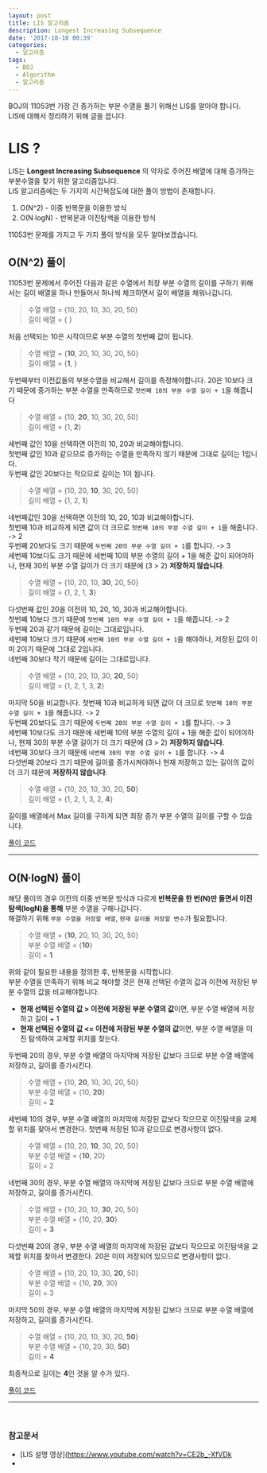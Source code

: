 ```yaml
---
layout: post
title: LIS 알고리즘
description: Longest Increasing Subsequence
date: '2017-10-10 00:39'
categories:
  - 알고리즘
tags:
  - BOJ
  - Algorithm
  - 알고리즘
---
```


BOJ의 11053번 가장 긴 증가하는 부분 수열을 풀기 위해선 LIS를 알아야 합니다. <br/>
LIS에 대해서 정리하기 위해 글을 씁니다. <br/>

# LIS ?
LIS는 **Longest Increasing Subsequence** 의 약자로 주어진 배열에 대해 증가하는 부분수열을 찾기 위한 알고리즘입니다. <br/>
LIS 알고리즘에는 두 가지의 시간복잡도에 대한 풀이 방법이 존재합니다.

1. O(N^2) - 이중 반복문을 이용한 방식
2. O(N∙logN) - 반복문과 이진탐색을 이용한 방식

11053번 문제를 가지고 두 가지 풀이 방식을 모두 알아보겠습니다.

## O(N^2) 풀이
11053번 문제에서 주어진 다음과 같은 수열에서 최장 부분 수열의 길이를 구하기 위해서는 길이 배열을 하나 만들어서 하나씩 체크하면서 길이 배열을 채워나갑니다. <br/>

> 수열 배열 = {10, 20, 10, 30, 20, 50} <br/>
> 길이 배열 = { }

처음 선택되는 10은 시작이므로 부분 수열의 첫번째 값이 됩니다. <br/>

> 수열 배열 = {**10**, 20, 10, 30, 20, 50} <br/>
> 길이 배열 = {**1**, }

두번째부터 이전값들의 부분수열을 비교해서 길이를 측정해야합니다. 20은 10보다 크기 때문에 증가하는 부분 수열을 만족하므로 `첫번째 10의 부분 수열 길이 + 1`을 해줍니다

> 수열 배열 = {10, **20**, 10, 30, 20, 50} <br/>
> 길이 배열 = {1, **2**}

세번째 값인 10을 선택하면 이전의 10, 20과 비교해야합니다. <br/> 첫번째 값인 10과 같으므로 증가하는 수열을 만족하지 않기 때문에 그대로 길이는 1입니다. <br/>두번째 값인 20보다는 작으므로 길이는 1이 됩니다.

> 수열 배열 = {10, 20, **10**, 30, 20, 50} <br/>
> 길이 배열 = {1, 2, **1**}

네번째값인 30을 선택하면 이전의 10, 20, 10과 비교해야합니다. <br/>
첫번째 10과 비교하게 되면 값이 더 크므로 `첫번째 10의 부분 수열 길이 + 1`을 해줍니다. -> 2 <br/>
두번째 20보다도 크기 때문에 `두번째 20의 부분 수열 길이 + 1`를 합니다. -> 3 <br/>
세번째 10보다도 크기 때문에 세번째 10의 부분 수열의 길이 + 1을 해준 값이 되어야하나, 현재 30의 부분 수열 길이가 더 크기 때문에 (3 > 2) **저장하지 않습니다**.

> 수열 배열 = {10, 20, 10, **30**, 20, 50} <br/>
> 길이 배열 = {1, 2, 1, **3**}

다섯번째 값인 20을 이전의 10, 20, 10, 30과 비교해야합니다. <br/>
첫번째 10보다 크기 때문에 `첫번째 10의 부분 수열 길이 + 1`을 해줍니다. -> 2 <br/>
두번째 20과 같기 때문에 길이는 그대로입니다. <br/>
세번째 10보다 크기 때문에 `세번째 10의 부분 수열 길이 + 1`을 해야하나, 저장된 값이 이미 2이기 때문에 그대로 2입니다. <br/>
네번째 30보다 작기 때문에 길이는 그대로입니다. <br/>

> 수열 배열 = {10, 20, 10, 30, **20**, 50} <br/>
> 길이 배열 = {1, 2, 1, 3, **2**}

마지막 50을 비교합니다.
첫번째 10과 비교하게 되면 값이 더 크므로 `첫번째 10의 부분 수열 길이 + 1`을 해줍니다. -> 2 <br/>
두번째 20보다도 크기 때문에 `두번째 20의 부분 수열 길이 + 1`를 합니다. -> 3 <br/>
세번째 10보다도 크기 때문에 세번째 10의 부분 수열의 길이 + 1을 해준 값이 되어야하나, 현재 30의 부분 수열 길이가 더 크기 때문에 (3 > 2) **저장하지 않습니다**. <br/>
네번째 30보다 크기 때문에 `네번째 30의 부분 수열 길이 + 1`를 합니다. -> 4 <br/>
다섯번째 20보다 크기 때문에 길이를 증가시켜야하나 현재 저장하고 있는 길이의 값이 더 크기 떄문에 **저장하지 않습니다**. <br/>

> 수열 배열 = {10, 20, 10, 30, 20, **50**} <br/>
> 길이 배열 = {1, 2, 1, 3, 2, **4**}

길이를 배열에서 Max 길이를 구하게 되면 최장 증가 부분 수열의 길이를 구할 수 있습니다. <br/>

[풀이 코드](https://github.com/Sihong12/Algorithms/blob/master/src/BOJ/DP/Problem_11053.java)


--------------------------------

## O(N∙logN) 풀이
해당 풀이의 경우 이전의 이중 반복문 방식과 다르게 **반복문을 한 번(N)만 돌면서 이진 탐색(logN)을 통해** 부분 수열을 구해나갑니다. <br/>
해결하기 위해 `부분 수열을 저장할 배열`, `현재 길이를 저장할 변수`가 필요합니다.

> 수열 배열 = {**10**, 20, 10, 30, 20, 50} <br/>
> 부분 수열 배열 = {**10**} <br/>
> 길이 = **1**

위와 같이 필요한 내용을 정의한 후, 반복문을 시작합니다. <br/>
부분 수열을 만족하기 위해 비교 해야할 것은 현재 선택된 수열의 값과 이전에 저장된 부분 수열의 값을 비교해야합니다. <br/>
- **현재 선택된 수열의 값 > 이전에 저장된 부분 수열의 값**이면, 부분 수열 배열에 저장하고 길이 + 1
- **현재 선택된 수열의 값 <= 이전에 저장된 부분 수열의 값**이면,
부분 수열 배열을 이진 탐색하여 교체할 위치를 찾는다.

두번째 20의 경우, 부분 수열 배열의 마지막에 저장된 값보다 크므로 부분 수열 배열에 저장하고, 길이를 증가시킨다. <br/>

> 수열 배열 = {10, **20**, 10, 30, 20, 50} <br/>
> 부분 수열 배열 = {10, **20**} <br/>
> 길이 = **2**

세번째 10의 경우, 부분 수열 배열의 마지막에 저장된 값보다 작으므로 이진탐색을 교체할 위치를 찾아서 변경한다. 첫번째 저장된 10과 같으므로 변경사항이 없다. <br/>

> 수열 배열 = {10, 20, **10**, 30, 20, 50} <br/>
> 부분 수열 배열 = {**10**, 20} <br/>
> 길이 = 2

네번째 30의 경우, 부분 수열 배열의 마지막에 저장된 값보다 크므로 부분 수열 배열에 저장하고, 길이를 증가시킨다. <br/>

> 수열 배열 = {10, 20, 10, **30**, 20, 50} <br/>
> 부분 수열 배열 = {10, 20, **30**} <br/>
> 길이 = **3**

다섯번쨰 20의 경우, 부분 수열 배열의 마지막에 저장된 값보다 작으므로 이진탐색을 교체할 위치를 찾아서 변경한다. 20은 이미 저장되어 있으므로 변경사항이 없다. <br/>

> 수열 배열 = {10, 20, 10, 30, **20**, 50} <br/>
> 부분 수열 배열 = {10, **20**, 30} <br/>
> 길이 = 3

마지막 50의 경우, 부분 수열 배열의 마지막에 저장된 값보다 크므로 부분 수열 배열에 저장하고, 길이를 증가시킨다. <br/>

> 수열 배열 = {10, 20, 10, 30, 20, **50**} <br/>
> 부분 수열 배열 = {10, 20, 30, **50**} <br/>
> 길이 = **4**

최종적으로 길이는 **4**인 것을 알 수가 있다.


[풀이 코드](https://github.com/Sihong12/Algorithms/blob/master/src/BOJ/DP/Problem_11053_nlogn.java)


--------------------------------
<br/>

### 참고문서
* [LIS 설명 영상](https://www.youtube.com/watch?v=CE2b_-XfVDk
*
